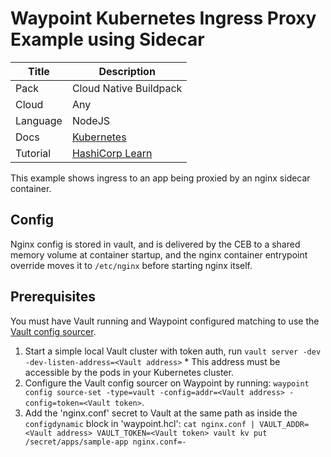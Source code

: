 # Waypoint Kubernetes Ingress Proxy Example using Sidecar

|Title|Description|
|---|---|
|Pack|Cloud Native Buildpack|
|Cloud|Any|
|Language|NodeJS|
|Docs|[Kubernetes](https://www.waypointproject.io/plugins/kubernetes)|
|Tutorial|[HashiCorp Learn](https://learn.hashicorp.com/tutorials/waypoint/get-started-kubernetes)|

This example shows ingress to an app being proxied by an nginx sidecar container. 

## Config

Nginx config is stored in vault, and is delivered by the CEB to a shared memory volume at container startup, and the nginx container entrypoint override moves it to `/etc/nginx` before starting nginx itself.

## Prerequisites

You must have Vault running and Waypoint configured matching to use the [Vault config sourcer](https://www.waypointproject.io/plugins/vault).

1. Start a simple local Vault cluster with token auth, run `vault server -dev -dev-listen-address=<Vault address>` * This address must be accessible by the pods in your Kubernetes cluster.
2. Configure the Vault config sourcer on Waypoint by running: `waypoint config source-set -type=vault -config=addr=<Vault address> -config=token=<Vault token>`.
3. Add the 'nginx.conf' secret to Vault at the same path as inside the `configdynamic` block in 'waypoint.hcl': `cat nginx.conf | VAULT_ADDR=<Vault address> VAULT_TOKEN=<Vault token> vault kv put /secret/apps/sample-app nginx.conf=-`

